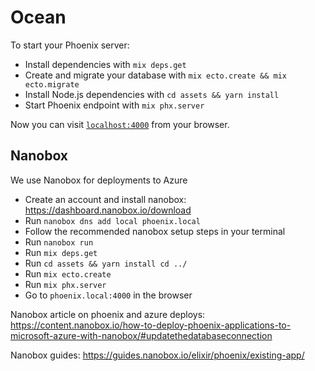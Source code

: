 # Ocean

To start your Phoenix server:

* Install dependencies with `mix deps.get`
* Create and migrate your database with `mix ecto.create && mix ecto.migrate`
* Install Node.js dependencies with `cd assets && yarn install`
* Start Phoenix endpoint with `mix phx.server`

Now you can visit [`localhost:4000`](http://localhost:4000) from your browser.

## Nanobox

We use Nanobox for deployments to Azure

* Create an account and install nanobox: https://dashboard.nanobox.io/download
* Run `nanobox dns add local phoenix.local`
* Follow the recommended nanobox setup steps in your terminal
* Run `nanobox run`
* Run `mix deps.get`
* Run `cd assets && yarn install cd ../`
* Run `mix ecto.create`
* Run `mix phx.server`
* Go to `phoenix.local:4000` in the browser

Nanobox article on phoenix and azure deploys: 
https://content.nanobox.io/how-to-deploy-phoenix-applications-to-microsoft-azure-with-nanobox/#updatethedatabaseconnection

Nanobox guides: https://guides.nanobox.io/elixir/phoenix/existing-app/
